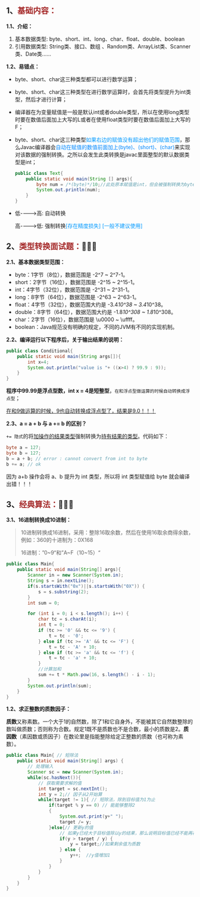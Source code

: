 ## 1、<span style="color:brown">基础内容：</span>

**1.1、介绍：**

1. 基本数据类型:   byte、short、int、long、char、float、double、boolean
2. 引用数据类型:   String类、接口、数组 、Random类、ArrayList类、Scanner类、Date类......

**1.2、易错点：** 

- byte、short、char这三种类型都可以进行数学运算；

- byte、short、char这三种类型在进行数学运算时，会首先将类型提升为int类型，然后才进行计算；

- 编译器在为变量赋值是一般是默认int或者double类型，所以在使用long类型时要在数值后面加上大写的L或者在使用float类型时要在数值后面加上大写的F；

- byte、short、char这三种类型<font color="#0099ff">如果右边的赋值没有超出他们的赋值范围</font>，那么Javac编译器会<font color="#0088ff">自动在赋值的数值前面加上(byte)、(short)、(char)</font>来实现对该数据的强制转换。之所以会发生此类转换是javac里面整型的默认数据类型是int；

  ```java
  public class Text{
      public static void main(String [] args){
          byte num = /*(byte)*/10;//此处原本赋值是int，但会被强制转换为byte。
          System.out.println(num);
      }
  }
  ```

- 低---->高:  自动转换

  高---->低:   强制转换<font color="#0099ff">[存在精度损失] [一般不建议使用]</font>



## 2、<span style="color:brown">类型转换面试题：</span>🚕🚕🚕

**2.1、基本数据类型范围：**

- byte：1字节（8位），数据范围是 -2^7 ~ 2^7-1。
- short：2字节（16位），数据范围是 -2^15 ~ 2^15-1。
- int：4字节（32位），数据范围是 -2^31 ~ 2^31-1。
- long：8字节（64位），数据范围是 -2^63 ~ 2^63-1。
- float：4字节（32位），数据范围大约是 -3.4*10^38 ~ 3.4*10^38。
- double：8字节（64位），数据范围大约是 -1.8*10^308 ~ 1.8*10^308。
- char：2字节（16位），数据范围是 \u0000 ~ \uffff。
- boolean：Java规范没有明确的规定，不同的JVM有不同的实现机制。

**2.2、编译运行以下程序后，关于输出结果的说明：**

```java
public class Conditional{
	public static void main(String args[]){
		int x=4;
		System.out.println("value is "+ ((x>4) ? 99.9 : 9));
	}
}
```

**程序中99.99是浮点型数，int x = 4是短整型**，`在和浮点型做运算的时候自动转换成浮点型`；

<u>在和9做运算的时候，9也自动转换成浮点型了，结果是9.0！！！</u>

**2.3、a = a + b 与 a += b 的区别？**

`+= 隐式`的将<u>加操作的结果类型</u>强制转换为<u>持有结果的类型</u>。代码如下：

```java
byte a = 127;
byte b = 127;
b = a + b; // error : cannot convert from int to byte
b += a; // ok
```

因为 a+b 操作会将 a、b 提升为 int 类型，所以将 int 类型赋值给 byte 就会编译出错！！！



## 3、<span style="color:brown">经典算法：</span>🎈🎈🎈

**3.1、16进制转换成10进制：**

> 10进制转换成16进制，采用：整除16取余数，然后在使用16取余商得余数，例如：360的十进制为：0X168
>
> 16进制：”0~9“和”A~F（10~15）“

```java
public class Main{
    public static void main(String[] args){
        Scanner in = new Scanner(System.in);
        String s = in.nextLine();
        if(s.startsWith("0x")||s.startsWith("0X")) {
            s = s.substring(2);
        }
        int sum = 0;

        for (int i = 0; i < s.length(); i++) {
            char tc = s.charAt(i);
            int t = 0;
            if (tc >= '0' && tc <= '9') {
                t = tc - '0';
            } else if (tc >= 'A' && tc <= 'F') {
                t = tc - 'A' + 10;
            } else if (tc >= 'a' && tc <= 'f') {
                t = tc - 'a' + 10;
            }
            //计算加和
            sum += t * Math.pow(16, s.length() - i - 1);
        }
        System.out.println(sum);
    }
}
```

**1.2、求正整数的质数因子：**

​		**质数**又称素数。一个大于1的自然数，除了1和它自身外，不能被其它自然数整除的数叫做质数；否则称为合数。规定1既不是质数也不是合数，最小的质数是2。**质因数**（素因数或质因子）在数论里是指能整除给定正整数的质数（也可称为素数）。

```java
public class Main{ // 短除法
    public static void main(String[] args) {
        // 处理输入
        Scanner sc = new Scanner(System.in);
        while(sc.hasNext()){
            // 获取需要求解的值
            int target = sc.nextInt();
            int y = 2;// 因子从2开始算
            while(target != 1){ // 短除法，除到目标值为1为止
                if(target % y == 0) // 能能够整除2
                {
                    System.out.print(y+" ");
                    target /= y;
                }else{// 更新y的值
                    // 如果y已经大于目标值除以y的结果，那么说明目标值已经不能再被更小的因子整除了，剩余的目标值就是一个质数。
                    if(y > target / y) {
                        y = target;//如果剩余值为质数
                    } else {
                        y++;  //y值增加1
                    }
                }
            }
        }
    }
}
```

